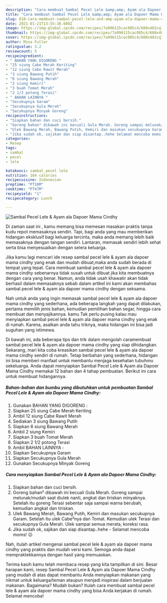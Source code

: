 ```yaml
---
description: "Cara membuat Sambal Pecel Lele &amp;amp; Ayam ala Dapoer Mama Cindhy Sederhana dan Mudah Dibuat"
title: "Cara membuat Sambal Pecel Lele &amp;amp; Ayam ala Dapoer Mama Cindhy Sederhana dan Mudah Dibuat"
slug: 610-cara-membuat-sambal-pecel-lele-and-amp-ayam-ala-dapoer-mama-cindhy-sederhana-dan-mudah-dibuat
date: 2021-01-21T13:55:38.608Z
image: https://img-global.cpcdn.com/recipes/7a996115cac085c4/680x482cq70/sambal-pecel-lele-ayam-ala-dapoer-mama-cindhy-foto-resep-utama.jpg
thumbnail: https://img-global.cpcdn.com/recipes/7a996115cac085c4/680x482cq70/sambal-pecel-lele-ayam-ala-dapoer-mama-cindhy-foto-resep-utama.jpg
cover: https://img-global.cpcdn.com/recipes/7a996115cac085c4/680x482cq70/sambal-pecel-lele-ayam-ala-dapoer-mama-cindhy-foto-resep-utama.jpg
author: Mina Fuller
ratingvalue: 3.2
reviewcount: 5
recipeingredient:
- " BAHAN YANG DIGORENG "
- "25 siung Cabe Merah Keriting"
- "12 siung Cabe Rawit Merah"
- "3 siung Bawang Putih"
- "6 siung Bawang Merah"
- "2 siung Kemiri"
- "3 buah Tomat Merah"
- "2 1/2 potong Terasi"
- " BAHAN LAINNYA "
- "Secukupnya Garam"
- "Secukupnya Gula Merah"
- "Secukupnya Minyak Goreng"
recipeinstructions:
- "Siapkan bahan dan cuci bersih."
- "Goreng bahan² dibawah ini kecuali Gula Merah. Goreng sampai melunak/mudah saat diulek nanti, angkat dan tiriskan minyaknya. Setelah itu goreng Terasi sebentar saja sampai warna berubah, kemudian angkat dan tiriskan."
- "Ulek Bawang Merah, Bawang Putih, Kemiri dan masukan secukupnya Garam. Setelah itu ulek Cabe²nya dan Tomat. Kemudian ulek Terasi dan secukupnya Gula Merah. Ulek sampai semua merata, koreksi rasa."
- "Jika sudah ok, sajikan dan siap disantap..hehe Selamat mencoba moms! 😉"
categories:
- Resep
tags:
- sambal
- pecel
- lele

katakunci: sambal pecel lele 
nutrition: 164 calories
recipecuisine: Indonesian
preptime: "PT18M"
cooktime: "PT47M"
recipeyield: "1"
recipecategory: Lunch

---
```



![Sambal Pecel Lele &amp; Ayam ala Dapoer Mama Cindhy](https://img-global.cpcdn.com/recipes/7a996115cac085c4/680x482cq70/sambal-pecel-lele-ayam-ala-dapoer-mama-cindhy-foto-resep-utama.jpg)

Di zaman  saat ini , kamu memang bisa memesan masakan praktis tanpa kudu repot memasaknya sendiri. Tapi, bagi anda yang mau memberikan hidangan eksklusif bagi keluarga tercinta, maka anda memang lebih baik memasaknya dengan tangan sendiri. Lantaran, memasak sendiri lebih sehat serta bisa menyesuaikan dengan selera keluarga.

Jika kamu lagi mencari ide resep sambal pecel lele &amp; ayam ala dapoer mama cindhy yang enak dan mudah dibuat,maka anda sudah berada di tempat yang tepat. Cara membuat sambal pecel lele &amp; ayam ala dapoer mama cindhy  sebenarnya tidak susah untuk dibuat jika kita membuatnya dengan cara yang benar. Namun, anda tidak usah khawatir akan tidak berhasil dalam memasaknya 
sebab dalam artikel ini kami akan membahas sambal pecel lele &amp; ayam ala dapoer mama cindhy dengan seksama.  



Nah untuk anda yang ingin memasak sambal pecel lele &amp; ayam ala dapoer mama cindhy yang sederhana, ada beberapa langkah yang dapat dilakukan, pertama memilih jenis bahan, kemudian pemilihan bahan segar, hingga cara membuat dan menyajikannya. kamu Tak perlu pusing kalau mau menyiapkan sambal pecel lele &amp; ayam ala dapoer mama cindhy yang enak di rumah. Karena, asalkan anda  tahu triknya, maka hidangan ini bisa jadi suguhan yang istimewa.

Di bawah ini, ada beberapa tips dan trik dalam mengolah caramembuat sambal pecel lele &amp; ayam ala dapoer mama cindhy yang siap dihidangkan. Sekarang, mari kita coba kreasikan sambal pecel lele &amp; ayam ala dapoer mama cindhy sendiri di rumah. Tetap berbahan yang sederhana, hidangan ini bisa memberi manfaat untuk membantu menjaga kesehatan tubuhmu sekeluarga. Anda dapat menyiapkan Sambal Pecel Lele &amp; Ayam ala Dapoer Mama Cindhy memakai 12 bahan dan 4 tahap pembuatan. Berikut ini cara untuk membuat hidangannya.

<!--inarticleads1-->

##### Bahan-bahan dan bumbu yang dibutuhkan untuk pembuatan Sambal Pecel Lele &amp; Ayam ala Dapoer Mama Cindhy:

1. Gunakan  BAHAN YANG DIGORENG :
1. Siapkan 25 siung Cabe Merah Keriting
1. Ambil 12 siung Cabe Rawit Merah
1. Sediakan 3 siung Bawang Putih
1. Siapkan 6 siung Bawang Merah
1. Ambil 2 siung Kemiri
1. Siapkan 3 buah Tomat Merah
1. Siapkan 2 1/2 potong Terasi
1. Ambil  BAHAN LAINNYA :
1. Siapkan Secukupnya Garam
1. Siapkan Secukupnya Gula Merah
1. Gunakan Secukupnya Minyak Goreng




<!--inarticleads2-->

##### Cara menyiapkan Sambal Pecel Lele &amp; Ayam ala Dapoer Mama Cindhy:

1. Siapkan bahan dan cuci bersih.
1. Goreng bahan² dibawah ini kecuali Gula Merah. Goreng sampai melunak/mudah saat diulek nanti, angkat dan tiriskan minyaknya. Setelah itu goreng Terasi sebentar saja sampai warna berubah, kemudian angkat dan tiriskan.
1. Ulek Bawang Merah, Bawang Putih, Kemiri dan masukan secukupnya Garam. Setelah itu ulek Cabe²nya dan Tomat. Kemudian ulek Terasi dan secukupnya Gula Merah. Ulek sampai semua merata, koreksi rasa.
1. Jika sudah ok, sajikan dan siap disantap..hehe - Selamat mencoba moms! 😉




Nah, itulah artikel mengenai  sambal pecel lele &amp; ayam ala dapoer mama cindhy  yang praktis dan mudah versi kami. Semoga anda dapat mempraktekkannya dengan hasil yang memuaskan. 

Terima kasih kamu telah membaca resep yang kita tampilkan di sini. Besar harapan kami, resep  Sambal Pecel Lele &amp; Ayam ala Dapoer Mama Cindhy yang mudah di atas dapat membantu Anda menyiapkan makanan yang nikmat untuk keluarga/teman ataupun menjadi inspirasi dalam berjualan makanan. Bagaimana? Mudah bukan? Itulah cara membuat sambal pecel lele &amp; ayam ala dapoer mama cindhy yang bisa Anda kerjakan di rumah. Selamat mencoba!


